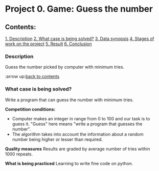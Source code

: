 # Project 0. Game: Guess the number

## Contents:
[1. Description](https://github.com/mrKaffeine/autistic_convulsions/tree/main/project_0/README.md#Description)
[2. What case is being solved?](https://github.com/mrKaffeine/autistic_convulsions/tree/main/project_0/README.md#What-case-is-being-solved?)
[3. Data synopsis](https://github.com/mrKaffeine/autistic_convulsions/tree/main/project_0/README.md#Data-synopsis)
[4. Stages of work on the project](https://github.com/mrKaffeine/autistic_convulsions/tree/main/project_0/README.md#Stages-of-work-on-the-project)
[5. Result](https://github.com/mrKaffeine/autistic_convulsions/tree/main/project_0/README.md#Result)
[6. Conclusion](https://github.com/mrKaffeine/autistic_convulsions/tree/main/project_0/README.md#Conclusion)

### Description
Guess the number picked by computer with minimum tries.

:arrow up:[back to contents](https://github.com/mrKaffeine/autistic_convulsions/tree/main/project_0/README.md#Contents)

### What case is being solved?
Write a program that can guess the number with minimum tries.

**Competition conditions:**
- Computer makes an integer in range from 0 to 100 and our task is to guess it. "Guess" here means "write a program that guesses the number".
- The algorithm takes into account the information about a random number being higher or lesser than required.

**Quality measures**
Results are graded by average number of tries within 1000 repeats.

**What is being practiced**
Learning to write fine code on python.